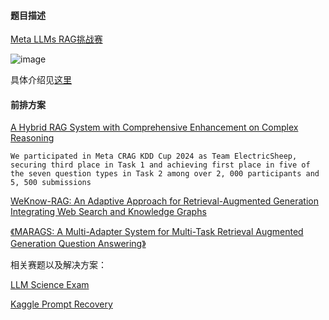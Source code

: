 #### 题目描述

[Meta LLMs RAG挑战赛](https://mp.weixin.qq.com/s/5nEz-DlO6So4Fyy6vw7dmA)

![image](https://github.com/zhpmatrix/nlp-competitions-list-review/assets/4077026/2f676ae2-74b8-4511-9659-8f078911de93)

具体介绍见[这里](https://mp.weixin.qq.com/s/lEm0stYqAuW8ZCiHse6oVw)

#### 前排方案

[A Hybrid RAG System with Comprehensive Enhancement on Complex Reasoning](https://mp.weixin.qq.com/s/gx04y9GRMDZ1QvdRZjrOuQ)

```
We participated in Meta CRAG KDD Cup 2024 as Team ElectricSheep, securing third place in Task 1 and achieving first place in five of the seven question types in Task 2 among over 2, 000 participants and 5, 500 submissions
```

[WeKnow-RAG: An Adaptive Approach for Retrieval-Augmented Generation Integrating Web Search and Knowledge Graphs](https://mp.weixin.qq.com/s/OBj322clGq4UPbcBcBZCOw)

[《MARAGS: A Multi-Adapter System for Multi-Task Retrieval Augmented Generation Question Answering》](https://mp.weixin.qq.com/s/iw0DYT5AqK0sKOK_41ys_Q)



相关赛题以及解决方案：

[LLM Science Exam](https://mp.weixin.qq.com/s/tYIBHJ5zuiw-o1-DF0_Jow)

[Kaggle Prompt Recovery](https://mp.weixin.qq.com/s/PdNKfK2CNLFoBaDhHC74Sw)
